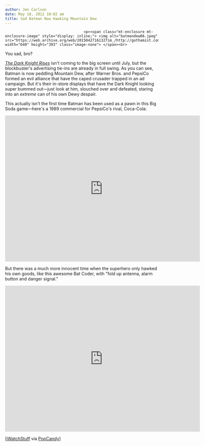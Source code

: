 ```yaml
---
author: Jen Carlson
date: May 18, 2012 10:02 am
title: Sad Batman Now Hawking Mountain Dew
---
```


	
										<p><span class="mt-enclosure mt-enclosure-image" style="display: inline;"> <img alt="batmandew06.jpeg" src="https://web.archive.org/web/20150427161327im_/http://gothamist.com/attachments/arts_jen/batmandew06.jpeg" width="640" height="393" class="image-none"> </span><br>
<span class="photo_caption">You sad, bro?</span></p>

<p><a href="https://web.archive.org/web/20150427161327/http://gothamist.com/tags/thedarkknightrises"><em>The Dark Knight Rises</em></a> isn&apos;t coming to the big screen until July, but the blockbuster&apos;s advertising tie-ins are already in full swing. As you can see, Batman is now peddling Mountain Dew, after Warner Bros. and PepsiCo formed an evil alliance that have the caped crusader trapped in an ad campaign. But it&apos;s their in-store displays that have the Dark Knight looking super bummed out&#x2014;just look at him, slouched over and defeated, staring into an <em>extreme</em> can of his own Dewy despair. </p>

<p>This actually isn&apos;t the first time Batman has been used as a pawn in this Big Soda game&#x2014;here&apos;s a 1989 commercial for PepsiCo&apos;s rival, Coca-Cola: </p>

<p><iframe width="640" height="480" src="https://web.archive.org/web/20150427161327if_/http://www.youtube.com/embed/dhvTUhqJR5M" frameborder="0" allowfullscreen></iframe></p>

<p>But there was a much more innocent time when the superhero only hawked his own goods, like this awesome Bat Coder, with &quot;fold up antenna, alarm button and danger signal.&quot;</p>

<p><iframe width="640" height="480" src="https://web.archive.org/web/20150427161327if_/http://www.youtube.com/embed/AWkmFODyhXg" frameborder="0" allowfullscreen></iframe></p>

<p>[<a href="https://web.archive.org/web/20150427161327/http://www.iwatchstuff.com/2012/05/batman-to-woefully-peddle-mountain-dew.php">iWatchStuff</a> via <a href="https://web.archive.org/web/20150427161327/http://content.usatoday.com/communities/popcandy/index#.T7ZDRHlYvb8">PopCandy</a>]</p>					
										
									
				